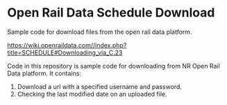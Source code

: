 # Open Rail Data Schedule Download
Sample code for download files from the open rail data platform.

https://wiki.openraildata.com//index.php?title=SCHEDULE#Downloading_via_C.23

Code in this repository is sample code for downloading from NR Open Rail Data platform. It contains:

1. Download a url with a specified username and password.
2. Checking the last modified date on an uploaded file.
